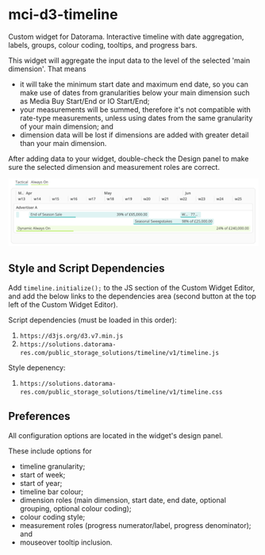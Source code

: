 # mci-d3-timeline
Custom widget for Datorama. Interactive timeline with date aggregation, labels, groups, colour coding, tooltips, and progress bars.

This widget will aggregate the input data to the level of the selected 'main dimension'. That means
* it will take the minimum start date and maximum end date, so you can make use of dates from granularities below your main dimension such as Media Buy Start/End or IO Start/End;
* your measurements will be summed, therefore it's not compatible with rate-type measurements, unless using dates from the same granularity of your main dimension; and
* dimension data will be lost if dimensions are added with greater detail than your main dimension.

After adding data to your widget, double-check the Design panel to make sure the selected dimension and measurement roles are correct.

![Preview image](image.png)

## Style and Script Dependencies
Add `timeline.initialize();` to the JS section of the Custom Widget Editor, and add the below links to the dependencies area (second button at the top left of the Custom Widget Editor).

Script dependencies (must be loaded in this order):
1. `https://d3js.org/d3.v7.min.js`
2. `https://solutions.datorama-res.com/public_storage_solutions/timeline/v1/timeline.js`

Style depenency:
1. `https://solutions.datorama-res.com/public_storage_solutions/timeline/v1/timeline.css`

## Preferences
All configuration options are located in the widget's design panel.

These include options for
* timeline granularity;
* start of week;
* start of year;
* timeline bar colour;
* dimension roles (main dimension, start date, end date, optional grouping, optional colour coding);
* colour coding style;
* measurement roles (progress numerator/label, progress denominator); and
* mouseover tooltip inclusion.
